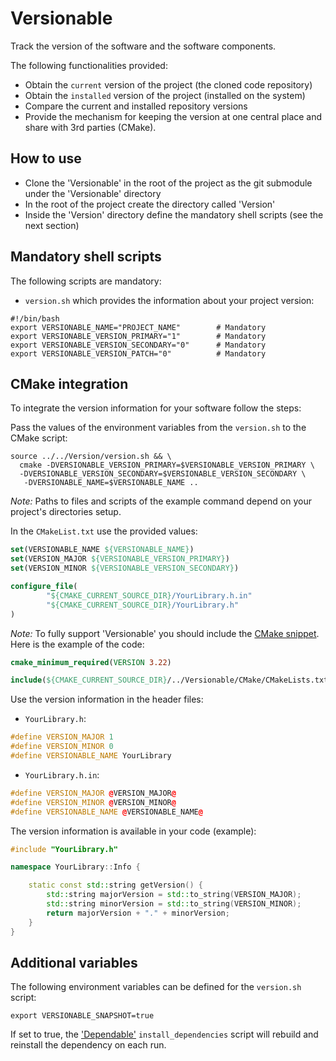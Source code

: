 # Versionable

Track the version of the software and the software components.

The following functionalities provided:

- Obtain the `current` version of the project (the cloned code repository)
- Obtain the `installed` version of the project (installed on the system)
- Compare the current and installed repository versions
- Provide the mechanism for keeping the version at one central place and share with 3rd parties (CMake).

## How to use

- Clone the 'Versionable' in the root of the project as the git submodule under the 'Versionable' directory
- In the root of the project create the directory called 'Version'
- Inside the 'Version' directory define the mandatory shell scripts (see the next section)

## Mandatory shell scripts

The following scripts are mandatory:

- `version.sh` which provides the information about your project version:

```shell
#!/bin/bash
export VERSIONABLE_NAME="PROJECT_NAME"        # Mandatory
export VERSIONABLE_VERSION_PRIMARY="1"        # Mandatory
export VERSIONABLE_VERSION_SECONDARY="0"      # Mandatory
export VERSIONABLE_VERSION_PATCH="0"          # Mandatory
```

## CMake integration

To integrate the version information for your software follow the steps:

Pass the values of the environment variables from the `version.sh` to the CMake script: 
```shell
source ../../Version/version.sh && \
  cmake -DVERSIONABLE_VERSION_PRIMARY=$VERSIONABLE_VERSION_PRIMARY \
  -DVERSIONABLE_VERSION_SECONDARY=$VERSIONABLE_VERSION_SECONDARY \
   -DVERSIONABLE_NAME=$VERSIONABLE_NAME ..
```

*Note:* Paths to files and scripts of the example command depend on your project's directories setup.

In the `CMakeList.txt` use the provided values:

```cmake
set(VERSIONABLE_NAME ${VERSIONABLE_NAME})
set(VERSION_MAJOR ${VERSIONABLE_VERSION_PRIMARY})
set(VERSION_MINOR ${VERSIONABLE_VERSION_SECONDARY})

configure_file(
        "${CMAKE_CURRENT_SOURCE_DIR}/YourLibrary.h.in"
        "${CMAKE_CURRENT_SOURCE_DIR}/YourLibrary.h"
)
```

*Note:* To fully support 'Versionable' you should include the [CMake snippet](CMake/CMakeLists.txt). Here is the example of the code: 

```cmake
cmake_minimum_required(VERSION 3.22)

include(${CMAKE_CURRENT_SOURCE_DIR}/../Versionable/CMake/CMakeLists.txt)
```

Use the version information in the header files:

- `YourLibrary.h`:

```c++
#define VERSION_MAJOR 1
#define VERSION_MINOR 0
#define VERSIONABLE_NAME YourLibrary
```

- `YourLibrary.h.in`:

```c++
#define VERSION_MAJOR @VERSION_MAJOR@
#define VERSION_MINOR @VERSION_MINOR@
#define VERSIONABLE_NAME @VERSIONABLE_NAME@
```

The version information is available in your code (example):

```c++
#include "YourLibrary.h"

namespace YourLibrary::Info {

    static const std::string getVersion() {
        std::string majorVersion = std::to_string(VERSION_MAJOR);
        std::string minorVersion = std::to_string(VERSION_MINOR);
        return majorVersion + "." + minorVersion;
    }
}
```

## Additional variables

The following environment variables can be defined for the `version.sh` script:

```shell
export VERSIONABLE_SNAPSHOT=true
```

If set to true, the ['Dependable'](https://github.com/red-elf/Dependable) `install_dependencies` script will rebuild 
and reinstall the dependency on each run.